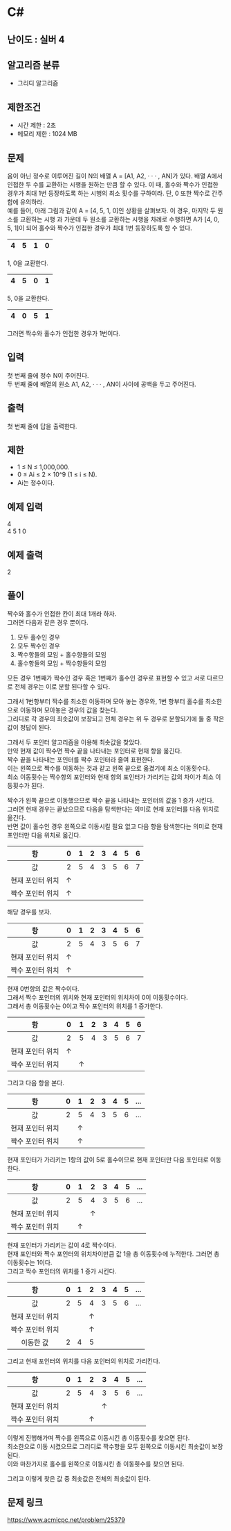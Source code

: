 # C#

## 난이도 : 실버 4

## 알고리즘 분류
  - 그리디 알고리즘

## 제한조건
  - 시간 제한 : 2초
  - 메모리 제한 : 1024 MB

## 문제
음이 아닌 정수로 이루어진 길이 N의 배열 A = [A1, A2, · · · , AN]가 있다. 배열 A에서 인접한 두 수를 교환하는 시행을 원하는 만큼 할 수 있다. 이 때, 홀수와 짝수가 인접한 경우가 최대 1번 등장하도록 하는 시행의 최소 횟수를 구하여라. 단, 0 또한 짝수로 간주함에 유의하라.<br/>
예를 들어, 아래 그림과 같이 A = [4, 5, 1, 0]인 상황을 살펴보자. 이 경우, 마지막 두 원소를 교환하는 시행 과 가운데 두 원소를 교환하는 시행을 차례로 수행하면 A가 [4, 0, 5, 1]이 되어 홀수와 짝수가 인접한 경우가 최대 1번 등장하도록 할 수 있다.<br/>



|4|5|1|0|
|:---:|:---:|:---:|:---:|


1, 0을 교환한다.<br/>


|4|5|0|1|
|:---:|:---:|:---:|:---:|


5, 0을 교환한다.<br/>


|4|0|5|1|
|:---:|:---:|:---:|:---:|


그러면 짝수와 홀수가 인접한 경우가 1번이다.<br/>


## 입력
첫 번째 줄에 정수 N이 주어진다.<br/>
두 번째 줄에 배열의 원소 A1, A2, · · · , AN이 사이에 공백을 두고 주어진다.<br/>


## 출력
첫 번째 줄에 답을 출력한다.<br/>


## 제한
  - 1 ≤ N ≤ 1,000,000.
  - 0 ≤ Ai ≤ 2 × 10^9 (1 ≤ i ≤ N).
  - Ai는 정수이다.


## 예제 입력
4<br/>
4 5 1 0<br/>


## 예제 출력
2<br/>


## 풀이
짝수와 홀수가 인접한 칸이 최대 1개라 하자.<br/>
그러면 다음과 같은 경우 뿐이다.<br/>

  1. 모두 홀수인 경우
  2. 모두 짝수인 경우
  3. 짝수항들의 모임 + 홀수항들의 모임
  4. 홀수항들의 모임 + 짝수항들의 모임


모든 경우 1번째가 짝수인 경우 혹은 1번째가 홀수인 경우로 표현할 수 있고 서로 다르므로 전체 경우는 이로 분할 된다할 수 있다.<br/>


그래서 1번항부터 짝수를 최소한 이동하며 모아 놓는 경우와, 1번 항부터 홀수를 최소한으로 이동하며 모아놓은 경우의 값을 찾는다.<br/>
그리디로 각 경우의 최솟값이 보장되고 전체 경우는 위 두 경우로 분할되기에 둘 중 작은 값이 정답이 된다.<br/>


그래서 두 포인터 알고리즘을 이용해 최솟값을 찾았다.<br/>
만약 현재 값이 짝수면 짝수 끝을 나타내는 포인터로 현재 항을 옮긴다.<br/>
짝수 끝을 나타내는 포인터를 짝수 포인터라 줄여 표현한다.<br/>
이는 왼쪽으로 짝수를 이동하는 것과 같고 왼쪽 끝으로 옮겼기에 최소 이동횟수다.<br/>
최소 이동횟수는 짝수항의 포인터와 현재 항의 포인터가 가리키는 값의 차이가 최소 이동횟수가 된다.<br/>


짝수가 왼쪽 끝으로 이동했으므로 짝수 끝을 나타내는 포인터의 값을 1 증가 시킨다.<br/>
그러면 현재 경우는 끝났으므로 다음을 탐색한다는 의미로 현재 포인터를 다음 위치로 옮긴다.<br/>
반면 값이 홀수인 경우 왼쪽으로 이동시킬 필요 없고 다음 항을 탐색한다는 의미로 현재 포인터만 다음 위치로 옮긴다.<br/>


|항|0|1|2|3|4|5|6|
|:---:|:---:|:---:|:---:|:---:|:---:|:---:|:---:|
|값|2|5|4|3|5|6|7|
|현재 포인터 위치|↑|||||||
|짝수 포인터 위치|↑|||||||


해당 경우를 보자.<br/>


|항|0|1|2|3|4|5|6|
|:---:|:---:|:---:|:---:|:---:|:---:|:---:|:---:|
|값|2|5|4|3|5|6|7|
|현재 포인터 위치|↑|||||||
|짝수 포인터 위치|↑|||||||


현재 0번항의 값은 짝수이다.<br/>
그래서 짝수 포인터의 위치와 현재 포인터의 위치차이 0이 이동횟수이다.<br/>
그래서 총 이동횟수는 0이고 짝수 포인터의 위치를 1 증가한다.<br/>


|항|0|1|2|3|4|5|6|
|:---:|:---:|:---:|:---:|:---:|:---:|:---:|:---:|
|값|2|5|4|3|5|6|7|
|현재 포인터 위치|↑|||||||
|짝수 포인터 위치||↑||||||



그리고 다음 항을 본다.<br/>


|항|0|1|2|3|4|5|\.\.\.|
|:---:|:---:|:---:|:---:|:---:|:---:|:---:|:---:|
|값|2|5|4|3|5|6|\.\.\.|
|현재 포인터 위치||↑||||||
|짝수 포인터 위치||↑||||||


현재 포인터가 가리키는 1항의 값이 5로 홀수이므로 현재 포인터만 다음 포인터로 이동한다.<br/>


|항|0|1|2|3|4|5|\.\.\.|
|:---:|:---:|:---:|:---:|:---:|:---:|:---:|:---:|
|값|2|5|4|3|5|6|\.\.\.|
|현재 포인터 위치|||↑|||||
|짝수 포인터 위치||↑||||||


현재 포인터가 가리키는 값이 4로 짝수이다.<br/>
현재 포인터와 짝수 포인터의 위치차이만큼 값 1을 총 이동횟수에 누적한다. 그러면 총 이동횟수는 1이다.<br/>
그리고 짝수 포인터의 위치를 1 증가 시킨다.<br/>


|항|0|1|2|3|4|5|\.\.\.|
|:---:|:---:|:---:|:---:|:---:|:---:|:---:|:---:|
|값|2|5|4|3|5|6|\.\.\.|
|현재 포인터 위치|||↑|||||
|짝수 포인터 위치|||↑|||||
|이동한 값|2|4|5|||||


그리고 현재 포인터의 위치를 다음 포인터의 위치로 가리킨다.<br/>


|항|0|1|2|3|4|5|\.\.\.|
|:---:|:---:|:---:|:---:|:---:|:---:|:---:|:---:|
|값|2|5|4|3|5|6|\.\.\.|
|현재 포인터 위치||||↑||||
|짝수 포인터 위치|||↑|||||


이렇게 진행해가며 짝수를 왼쪽으로 이동시킨 총 이동횟수를 찾으면 된다.<br/>
최소한으로 이동 시켰으므로 그리디로 짝수항을 모두 왼쪽으로 이동시킨 최솟값이 보장된다.<br/>
이와 마찬가지로 홀수를 왼쪽으로 이동시킨 총 이동횟수를 찾으면 된다.<br/>


그리고 이렇게 찾은 값 중 최솟값은 전체의 최솟값이 된다.<br/>


## 문제 링크
https://www.acmicpc.net/problem/25379